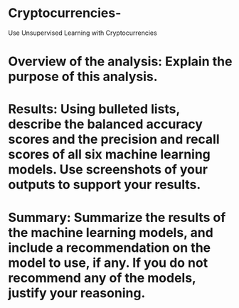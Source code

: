# Cryptocurrencies-
Use Unsupervised Learning with Cryptocurrencies 


# Overview of the analysis: Explain the purpose of this analysis.

# Results: Using bulleted lists, describe the balanced accuracy scores and the precision and recall scores of all six machine learning models. Use screenshots of your outputs to support your results.

# Summary: Summarize the results of the machine learning models, and include a recommendation on the model to use, if any. If you do not recommend any of the models, justify your reasoning.

